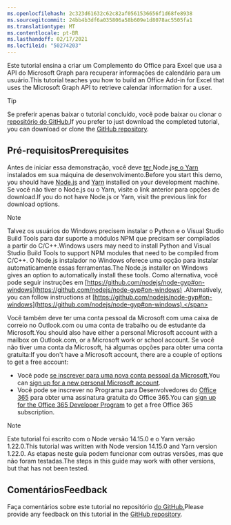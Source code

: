 ```yaml
---
ms.openlocfilehash: 2c323d61632c62c82af0561536656f1d68fe8938
ms.sourcegitcommit: 24bb4b3df6a035806a58b609e1d8078ac5505fa1
ms.translationtype: MT
ms.contentlocale: pt-BR
ms.lasthandoff: 02/17/2021
ms.locfileid: "50274203"
---
```

<!-- markdownlint-disable MD002 MD041 -->

<span data-ttu-id="44b59-101">Este tutorial ensina a criar um Complemento do Office para Excel que usa a API do Microsoft Graph para recuperar informações de calendário para um usuário.</span><span class="sxs-lookup"><span data-stu-id="44b59-101">This tutorial teaches you how to build an Office Add-in for Excel that uses the Microsoft Graph API to retrieve calendar information for a user.</span></span>

> [!TIP]
> <span data-ttu-id="44b59-102">Se preferir apenas baixar o tutorial concluído, você pode baixar ou clonar o [repositório do GitHub.](https://github.com/microsoftgraph/msgraph-training-office-addin)</span><span class="sxs-lookup"><span data-stu-id="44b59-102">If you prefer to just download the completed tutorial, you can download or clone the [GitHub repository](https://github.com/microsoftgraph/msgraph-training-office-addin).</span></span>

## <a name="prerequisites"></a><span data-ttu-id="44b59-103">Pré-requisitos</span><span class="sxs-lookup"><span data-stu-id="44b59-103">Prerequisites</span></span>

<span data-ttu-id="44b59-104">Antes de iniciar essa demonstração, você deve [ ter ](https://nodejs.org)Node.js[e o Yarn](https://yarnpkg.com/) instalados em sua máquina de desenvolvimento.</span><span class="sxs-lookup"><span data-stu-id="44b59-104">Before you start this demo, you should have [Node.js](https://nodejs.org) and [Yarn](https://yarnpkg.com/) installed on your development machine.</span></span> <span data-ttu-id="44b59-105">Se você não tiver o Node.js ou o Yarn, visite o link anterior para opções de download.</span><span class="sxs-lookup"><span data-stu-id="44b59-105">If you do not have Node.js or Yarn, visit the previous link for download options.</span></span>

> [!NOTE]
> <span data-ttu-id="44b59-106">Talvez os usuários do Windows precisem instalar o Python e o Visual Studio Build Tools para dar suporte a módulos NPM que precisam ser compilados a partir do C/C++.</span><span class="sxs-lookup"><span data-stu-id="44b59-106">Windows users may need to install Python and Visual Studio Build Tools to support NPM modules that need to be compiled from C/C++.</span></span> <span data-ttu-id="44b59-107">O Node.js instalador no Windows oferece uma opção para instalar automaticamente essas ferramentas.</span><span class="sxs-lookup"><span data-stu-id="44b59-107">The Node.js installer on Windows gives an option to automatically install these tools.</span></span> <span data-ttu-id="44b59-108">Como alternativa, você pode seguir instruções em [https://github.com/nodejs/node-gyp#on-windows](https://github.com/nodejs/node-gyp#on-windows) .</span><span class="sxs-lookup"><span data-stu-id="44b59-108">Alternatively, you can follow instructions at [https://github.com/nodejs/node-gyp#on-windows](https://github.com/nodejs/node-gyp#on-windows).</span></span>

<span data-ttu-id="44b59-109">Você também deve ter uma conta pessoal da Microsoft com uma caixa de correio no Outlook.com ou uma conta de trabalho ou de estudante da Microsoft.</span><span class="sxs-lookup"><span data-stu-id="44b59-109">You should also have either a personal Microsoft account with a mailbox on Outlook.com, or a Microsoft work or school account.</span></span> <span data-ttu-id="44b59-110">Se você não tiver uma conta da Microsoft, há algumas opções para obter uma conta gratuita:</span><span class="sxs-lookup"><span data-stu-id="44b59-110">If you don't have a Microsoft account, there are a couple of options to get a free account:</span></span>

- <span data-ttu-id="44b59-111">Você pode [se inscrever para uma nova conta pessoal da Microsoft.](https://signup.live.com/signup?wa=wsignin1.0&rpsnv=12&ct=1454618383&rver=6.4.6456.0&wp=MBI_SSL_SHARED&wreply=https://mail.live.com/default.aspx&id=64855&cbcxt=mai&bk=1454618383&uiflavor=web&uaid=b213a65b4fdc484382b6622b3ecaa547&mkt=E-US&lc=1033&lic=1)</span><span class="sxs-lookup"><span data-stu-id="44b59-111">You can [sign up for a new personal Microsoft account](https://signup.live.com/signup?wa=wsignin1.0&rpsnv=12&ct=1454618383&rver=6.4.6456.0&wp=MBI_SSL_SHARED&wreply=https://mail.live.com/default.aspx&id=64855&cbcxt=mai&bk=1454618383&uiflavor=web&uaid=b213a65b4fdc484382b6622b3ecaa547&mkt=E-US&lc=1033&lic=1).</span></span>
- <span data-ttu-id="44b59-112">Você pode se inscrever no Programa para Desenvolvedores do [Office 365](https://developer.microsoft.com/office/dev-program) para obter uma assinatura gratuita do Office 365.</span><span class="sxs-lookup"><span data-stu-id="44b59-112">You can [sign up for the Office 365 Developer Program](https://developer.microsoft.com/office/dev-program) to get a free Office 365 subscription.</span></span>

> [!NOTE]
> <span data-ttu-id="44b59-113">Este tutorial foi escrito com o Node versão 14.15.0 e o Yarn versão 1.22.0.</span><span class="sxs-lookup"><span data-stu-id="44b59-113">This tutorial was written with Node version 14.15.0 and Yarn version 1.22.0.</span></span> <span data-ttu-id="44b59-114">As etapas neste guia podem funcionar com outras versões, mas que não foram testadas.</span><span class="sxs-lookup"><span data-stu-id="44b59-114">The steps in this guide may work with other versions, but that has not been tested.</span></span>

## <a name="feedback"></a><span data-ttu-id="44b59-115">Comentários</span><span class="sxs-lookup"><span data-stu-id="44b59-115">Feedback</span></span>

<span data-ttu-id="44b59-116">Faça comentários sobre este tutorial no repositório [do GitHub.](https://github.com/microsoftgraph/msgraph-training-office-addin)</span><span class="sxs-lookup"><span data-stu-id="44b59-116">Please provide any feedback on this tutorial in the [GitHub repository](https://github.com/microsoftgraph/msgraph-training-office-addin).</span></span>
